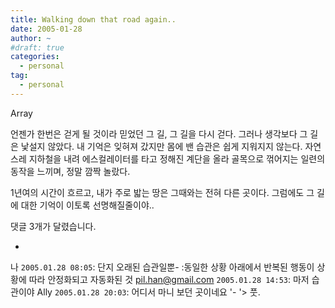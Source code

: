```yaml
---
title: Walking down that road again..
date: 2005-01-28
author: ~
#draft: true
categories:
  - personal
tag:
  - personal
---
```




Array

언젠가 한번은 걷게 될 것이라 믿었던 그 길,
그 길을 다시 걷다.
그러나 생각보다 그 길은 낯설지 않았다.
내 기억은 잊혀져 갔지만 몸에 밴 습관은 쉽게 지워지지 않는다.
자연스레 지하철을 내려 에스컬레이터를 타고 정해진 계단을 올라 골목으로 꺾어지는 일련의 동작을 느끼며, 정말 깜짝 놀랐다.

1년여의 시간이 흐르고,
내가 주로 밟는 땅은 그때와는 전혀 다른 곳이다.
그럼에도 그 길에 대한 기억이 이토록 선명해질줄이야..


 댓글  3개가 달렸습니다.

- 
 나 `2005.01.28 08:05`: 
단지 오래된 습관일뿐-
:동일한 상황 아래에서 반복된 행동이 상황에 따라 안정화되고 자동화된 것
 pil.han@gmail.com `2005.01.28 14:53`: 
마저 습관이야
 Ally `2005.01.28 20:03`: 
어디서 마니 보던 곳이네요 '- '&gt;
풋.




